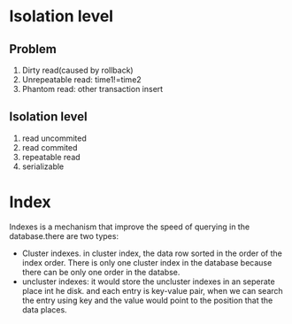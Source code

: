 # Isolation level
## Problem
1. Dirty read(caused by rollback)
2. Unrepeatable read: time1!=time2
3. Phantom read: other transaction insert

## Isolation level
1. read uncommited
2. read commited
3. repeatable read
4. serializable

# Index
Indexes is a mechanism that improve the speed of querying in the database.there are two types:
- Cluster indexes. in cluster index, the data row sorted in the order of the index order. There is only one cluster index in the database because there can be only one order in the databse.
- uncluster indexes: it would store the uncluster indexes in an seperate place int he disk. and each entry is key-value pair, when we can search the entry using key and the value would point to the position that the data places.



